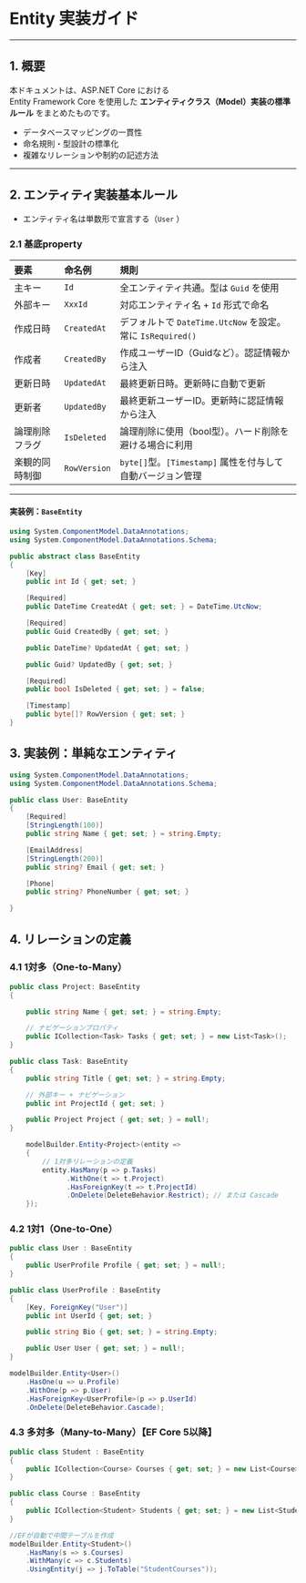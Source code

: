 # Entity 実装ガイド


---

## 1. 概要

本ドキュメントは、ASP.NET Core における  
Entity Framework Core を使用した **エンティティクラス（Model）実装の標準ルール** をまとめたものです。

- データベースマッピングの一貫性
- 命名規則・型設計の標準化
- 複雑なリレーションや制約の記述方法

---


## 2. エンティティ実装基本ルール
- エンティティ名は単数形で宣言する（`User`  ）
### 2.1 基底property

| 要素           | 命名例       | 規則                                                       |
| :------------- | :----------- | :--------------------------------------------------------- |
| 主キー         | `Id`         | 全エンティティ共通。型は `Guid` を使用                     |
| 外部キー       | `XxxId`      | 対応エンティティ名 + `Id` 形式で命名                       |
| 作成日時       | `CreatedAt`  | デフォルトで `DateTime.UtcNow` を設定。常に `IsRequired()` |
| 作成者         | `CreatedBy`  | 作成ユーザーID（Guidなど）。認証情報から注入               |
| 更新日時       | `UpdatedAt`  | 最終更新日時。更新時に自動で更新                           |
| 更新者         | `UpdatedBy`  | 最終更新ユーザーID。更新時に認証情報から注入               |
| 論理削除フラグ | `IsDeleted`  | 論理削除に使用（bool型）。ハード削除を避ける場合に利用     |
| 楽観的同時制御 | `RowVersion` | `byte[]`型。`[Timestamp]` 属性を付与して自動バージョン管理 |

---

#### 実装例：`BaseEntity`

```csharp
using System.ComponentModel.DataAnnotations;
using System.ComponentModel.DataAnnotations.Schema;

public abstract class BaseEntity
{
    [Key]
    public int Id { get; set; }

    [Required]
    public DateTime CreatedAt { get; set; } = DateTime.UtcNow;

    [Required]
    public Guid CreatedBy { get; set; }

    public DateTime? UpdatedAt { get; set; }

    public Guid? UpdatedBy { get; set; }

    [Required]
    public bool IsDeleted { get; set; } = false;

    [Timestamp]
    public byte[]? RowVersion { get; set; }
}
```


## 3. 実装例：単純なエンティティ

```csharp
using System.ComponentModel.DataAnnotations;
using System.ComponentModel.DataAnnotations.Schema;

public class User: BaseEntity
{
    [Required]
    [StringLength(100)]
    public string Name { get; set; } = string.Empty;

    [EmailAddress]
    [StringLength(200)]
    public string? Email { get; set; }

    [Phone]
    public string? PhoneNumber { get; set; }

}
```
## 4. リレーションの定義

### 4.1 1対多（One-to-Many）

```csharp
public class Project: BaseEntity
{

    public string Name { get; set; } = string.Empty;

    // ナビゲーションプロパティ
    public ICollection<Task> Tasks { get; set; } = new List<Task>();
}

public class Task: BaseEntity
{
    public string Title { get; set; } = string.Empty;

    // 外部キー + ナビゲーション
    public int ProjectId { get; set; }

    public Project Project { get; set; } = null!;
}

    modelBuilder.Entity<Project>(entity =>
    {
        // 1対多リレーションの定義
        entity.HasMany(p => p.Tasks)
              .WithOne(t => t.Project)
              .HasForeignKey(t => t.ProjectId)
              .OnDelete(DeleteBehavior.Restrict); // または Cascade
    });

```

### 4.2 1対1（One-to-One）
```csharp
public class User : BaseEntity
{
    public UserProfile Profile { get; set; } = null!;
}

public class UserProfile : BaseEntity
{
    [Key, ForeignKey("User")]
    public int UserId { get; set; }

    public string Bio { get; set; } = string.Empty;

    public User User { get; set; } = null!;
}

modelBuilder.Entity<User>()
    .HasOne(u => u.Profile)
    .WithOne(p => p.User)
    .HasForeignKey<UserProfile>(p => p.UserId)
    .OnDelete(DeleteBehavior.Cascade);

```

### 4.3 多対多（Many-to-Many）【EF Core 5以降】

```csharp
public class Student : BaseEntity
{
    public ICollection<Course> Courses { get; set; } = new List<Course>();
}

public class Course : BaseEntity
{
    public ICollection<Student> Students { get; set; } = new List<Student>();
}

//EFが自動で中間テーブルを作成
modelBuilder.Entity<Student>()
    .HasMany(s => s.Courses)
    .WithMany(c => c.Students)
    .UsingEntity(j => j.ToTable("StudentCourses"));
```